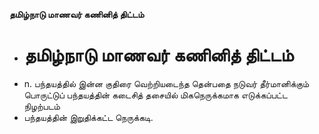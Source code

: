 **தமிழ்நாடு மாணவர் கணினித் திட்டம்**
- # தமிழ்நாடு மாணவர் கணினித் திட்டம்
- n. பந்தயத்தில் இன்ன குதிரை வெற்றியடைந்த தென்பதை நடுவர் தீர்மானிக்கும் பொருட்டுப் பந்தயத்தின் கடைசித் தசையில் மிகநெருக்கமாக எடுக்கப்பட்ட நிழற்படம்
- பந்தயத்தின் இறுதிக்கட்ட நெருக்கடி.

